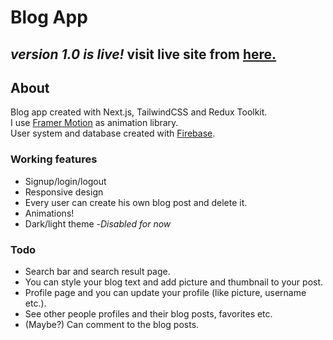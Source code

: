 # Blog App

## _version 1.0 is live!_ visit live site from [here.](https://emre-blog.vercel.app/)

## About

Blog app created with Next.js, TailwindCSS and Redux Toolkit.<br />
I use [Framer Motion](https://www.framer.com/developers/) as animation library.<br />
User system and database created with [Firebase](https://firebase.google.com/).<br />

### Working features

- Signup/login/logout
- Responsive design
- Every user can create his own blog post and delete it.
- Animations!
- Dark/light theme -_Disabled for now_

### Todo

- Search bar and search result page.
- You can style your blog text and add picture and thumbnail to your post.
- Profile page and you can update your profile (like picture, username etc.).
- See other people profiles and their blog posts, favorites etc.
- (Maybe?) Can comment to the blog posts.
